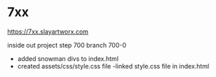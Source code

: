 # 7xx
https://7xx.slayartworx.com


inside out project step 700 branch 700-0
- added snowman divs to index.html
- created assets/css/style.css file
-linked style.css file in index.html